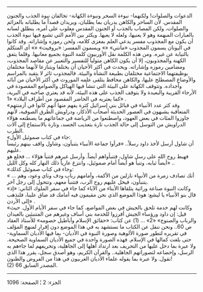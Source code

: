------------------------------------------------------------------------

الدعوات والصلوات! ولكنهما- نبوءة السحر ونبوءة الكهانة- تخالفان نبوة
الجذب والجنون المقدس. لأن الساحر والكاهن يدريان بما يطلبان، ويريدان قصداً
ما يطلبانه بالعزائم والصلوات، ولكن المصاب بالجذب أو الجنون المقدس مغلوب
على أمره، ينطلق لسانه بالعبارات المبهمة وهو لا يعنيها، ولعله لا يعيها.
ويكثر بين الأمم التي تشيع فيها نبوة الجذب أن يكون مع المجذوب مفسر يدعي
العلم بمغزى كلامه، ولحن رموزه وإشاراته. وقد كانوا في اليونان يسمون
المجذوب «مانتي» «» ويسمون المفسر: «بروفيت» «» أى المتكلم بالنيابة عن
غيره. ومن هذه الكلمة نقل الأوربيون كلمة النبوة بجميع معانيها. وقلما يتفق
الكهنة والمجذوبون، إلا أن يكون الكاهن متولياً للتفسير والتعبير عن مقاصد
المجذوب، ومضامين رموزه وإشاراته. ويحدث في أكثر الأحيان أن يختلفا
ويتنازعا لأنهما مختلفان بوظيفتهما الاجتماعية مختلفان بطبيعة النشأة
والبيئة. فالمجذوب ثائر لا يتقيد بالمراسم والأوضاع المصطلح عليها، والكاهن
محافظ يتلقى علمه الموروث في أكثر الأحيان من آبائه وأجداده. وتتوقف
الكهانة على البيئة التي تنشأ فيها الهياكل والصوامع المقصودة في الأرجاء
القريبة والبعيدة ولا يتوقف الجذب على هذه البيئة، لأنه قد يعتري صاحبه في
البرية، كما يعتريه في الحاضر المقصود من أطراف البلاد» «1» .  
«وقد كثر عدد الأنبياء في قبائل بني إسرائيل كثرة يفهم منها أنهم كانوا في
أزمنتهم المتعاقبة يشبهون في العصور الحديثة أصحاب الأذكار، ودراويش الطرق
الصوفية، لأنهم جاوزوا المئات في بعض العهود، واصطنعوا من الرياضة في
جماعاتهم ما يصطنعه هؤلاء الدراويش من التوسل إلى حالة الجذب تارة بتعذيب
الجسد، وتارة بالاستماع إلى آلات الطرب.  
«جاء في كتاب صموئيل الأول:  
أن شاول أرسل لأخذ داود رسلاً.. «فرأوا جماعة الأنبياء يتنبأون، وشاول واقف
بينهم رئيساً عليهم.  
فهبط روح الله على رسل شاول، فتنبأواهم أيضاً. وأرسل غيرهم فتنبأ هؤلاء ...
فخلع هو أيضاً ثيابه، وتنبأ هو أيضاً أمام صموئيل، وانتزع عارياً ذلك النهار
كله وكل الليل» ..  
«وجاء في كتاب صموئيل كذلك:  
« ... أنك تصادف زمرة من الأنبياء نازلين من الأكمة، وأمامهم رباب ودف وناي
وعود، وهم يتنبأون، فيحل عليهم روح الرب، فتتنبأ معهم، وتتحول إلى رجل
آخر.  
«وكانت النبوة صناعة وراثية يتلقاها الأبناء من الآباء كما جاء في سفر
الملوك الثاني: «إذ قال بنو الأنبياء يا ليشع: هوذا الموضع الذي نحن مقيمون
فيه أمامك قد ضاق علينا، فلنذهب إلى الأردن» .  
«وكانت لهم خدمة تلحق بالجيش في بعض المواضع، كما جاء في سفر الأيام الأول.
حيث قيل: إن داود ورؤساء الجيش أفرزوا للخدمة بني أساف وغيرهم من المتنبئين
بالعيدان والرباب والصنوج» «2» ... (1) عن كتاب: «حقائق الإسلام وأباطيل
خصومه» للأستاذ العقاد ص 60.. ونحن ننقل عن الكتاب ما نستشهد به في هذا
الموضع دون إقرار لمنهج المؤلف في تقريره لتطور صورة الألوهية وصورة النبوة
في الأديان- بما فيها الأديان السماوية- حتى بلغت كمالها في الإسلام. فهذه
الصورة واحدة في جميع الأديان السماوية الصحيحة. ولا عبرة بما دخل عليها من
التحريف بعد ارتداد أهلها إلى الجاهلية، وتحريفهم لما جاءهم به الرسل،
وإخضاعه لتصوراتهم الجاهلية.. والقرآن الكريم، وهو أصدق سجل، يقرر هذا الذي
نقول. ولا عبرة بما يقوله علماء الأديان الغربيون في هذا من الفروض
والظنون!  
(2) المصدر السابق 66.

------------------------------------------------------------------------

الجزء: 2 ¦ الصفحة: 1096
